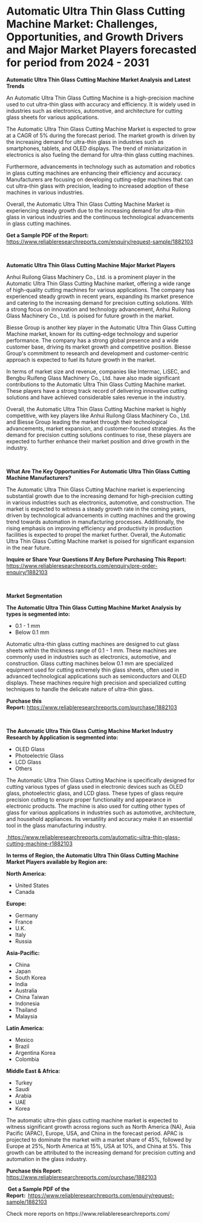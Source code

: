 <p><h1>Automatic Ultra Thin Glass Cutting Machine Market: Challenges, Opportunities, and Growth Drivers and Major Market Players forecasted for period from 2024 - 2031</h1></p><p><strong>Automatic Ultra Thin Glass Cutting Machine Market Analysis and Latest Trends</strong></p>
<p><p>An Automatic Ultra Thin Glass Cutting Machine is a high-precision machine used to cut ultra-thin glass with accuracy and efficiency. It is widely used in industries such as electronics, automotive, and architecture for cutting glass sheets for various applications.</p><p>The Automatic Ultra Thin Glass Cutting Machine Market is expected to grow at a CAGR of 5% during the forecast period. The market growth is driven by the increasing demand for ultra-thin glass in industries such as smartphones, tablets, and OLED displays. The trend of miniaturization in electronics is also fueling the demand for ultra-thin glass cutting machines.</p><p>Furthermore, advancements in technology such as automation and robotics in glass cutting machines are enhancing their efficiency and accuracy. Manufacturers are focusing on developing cutting-edge machines that can cut ultra-thin glass with precision, leading to increased adoption of these machines in various industries.</p><p>Overall, the Automatic Ultra Thin Glass Cutting Machine Market is experiencing steady growth due to the increasing demand for ultra-thin glass in various industries and the continuous technological advancements in glass cutting machines.</p></p>
<p><strong>Get a Sample PDF of the Report:&nbsp;</strong> <a href="https://www.reliableresearchreports.com/enquiry/request-sample/1882103">https://www.reliableresearchreports.com/enquiry/request-sample/1882103</a></p>
<p>&nbsp;</p>
<p><strong>Automatic Ultra Thin Glass Cutting Machine Major Market Players</strong></p>
<p><p>Anhui Ruilong Glass Machinery Co., Ltd. is a prominent player in the Automatic Ultra Thin Glass Cutting Machine market, offering a wide range of high-quality cutting machines for various applications. The company has experienced steady growth in recent years, expanding its market presence and catering to the increasing demand for precision cutting solutions. With a strong focus on innovation and technology advancement, Anhui Ruilong Glass Machinery Co., Ltd. is poised for future growth in the market.</p><p>Biesse Group is another key player in the Automatic Ultra Thin Glass Cutting Machine market, known for its cutting-edge technology and superior performance. The company has a strong global presence and a wide customer base, driving its market growth and competitive position. Biesse Group's commitment to research and development and customer-centric approach is expected to fuel its future growth in the market.</p><p>In terms of market size and revenue, companies like Intermac, LiSEC, and Bengbu Ruifeng Glass Machinery Co., Ltd. have also made significant contributions to the Automatic Ultra Thin Glass Cutting Machine market. These players have a strong track record of delivering innovative cutting solutions and have achieved considerable sales revenue in the industry.</p><p>Overall, the Automatic Ultra Thin Glass Cutting Machine market is highly competitive, with key players like Anhui Ruilong Glass Machinery Co., Ltd. and Biesse Group leading the market through their technological advancements, market expansion, and customer-focused strategies. As the demand for precision cutting solutions continues to rise, these players are expected to further enhance their market position and drive growth in the industry.</p></p>
<p>&nbsp;</p>
<p><strong>What Are The Key Opportunities For Automatic Ultra Thin Glass Cutting Machine Manufacturers?</strong></p>
<p><p>The Automatic Ultra Thin Glass Cutting Machine market is experiencing substantial growth due to the increasing demand for high-precision cutting in various industries such as electronics, automotive, and construction. The market is expected to witness a steady growth rate in the coming years, driven by technological advancements in cutting machines and the growing trend towards automation in manufacturing processes. Additionally, the rising emphasis on improving efficiency and productivity in production facilities is expected to propel the market further. Overall, the Automatic Ultra Thin Glass Cutting Machine market is poised for significant expansion in the near future.</p></p>
<p><strong>Inquire or Share Your Questions If Any Before Purchasing This Report:</strong> <a href="https://www.reliableresearchreports.com/enquiry/pre-order-enquiry/1882103">https://www.reliableresearchreports.com/enquiry/pre-order-enquiry/1882103</a></p>
<p>&nbsp;</p>
<p><strong>Market Segmentation</strong></p>
<p><strong>The Automatic Ultra Thin Glass Cutting Machine Market Analysis by types is segmented into:</strong></p>
<p><ul><li>0.1 - 1 mm</li><li>Below 0.1 mm</li></ul></p>
<p><p>Automatic ultra-thin glass cutting machines are designed to cut glass sheets within the thickness range of 0.1 - 1 mm. These machines are commonly used in industries such as electronics, automotive, and construction. Glass cutting machines below 0.1 mm are specialized equipment used for cutting extremely thin glass sheets, often used in advanced technological applications such as semiconductors and OLED displays. These machines require high precision and specialized cutting techniques to handle the delicate nature of ultra-thin glass.</p></p>
<p><strong>Purchase this Report:&nbsp;</strong><a href="https://www.reliableresearchreports.com/purchase/1882103">https://www.reliableresearchreports.com/purchase/1882103</a></p>
<p>&nbsp;</p>
<p><strong>The Automatic Ultra Thin Glass Cutting Machine Market Industry Research by Application is segmented into:</strong></p>
<p><ul><li>OLED Glass</li><li>Photoelectric Glass</li><li>LCD Glass</li><li>Others</li></ul></p>
<p><p>The Automatic Ultra Thin Glass Cutting Machine is specifically designed for cutting various types of glass used in electronic devices such as OLED glass, photoelectric glass, and LCD glass. These types of glass require precision cutting to ensure proper functionality and appearance in electronic products. The machine is also used for cutting other types of glass for various applications in industries such as automotive, architecture, and household appliances. Its versatility and accuracy make it an essential tool in the glass manufacturing industry.</p></p>
<p><a href="https://www.reliableresearchreports.com/automatic-ultra-thin-glass-cutting-machine-r1882103">&nbsp;https://www.reliableresearchreports.com/automatic-ultra-thin-glass-cutting-machine-r1882103</a></p>
<p><strong>In terms of Region, the Automatic Ultra Thin Glass Cutting Machine Market Players available by Region are:</strong></p>
<p>
    <p> <strong> North America: </strong>
        <ul>
            <li>United States</li>
            <li>Canada</li>
        </ul>
        </p> 
    <p> <strong> Europe: </strong>
        <ul>
            <li>Germany</li>
            <li>France</li>
            <li>U.K.</li>
            <li>Italy</li>
            <li>Russia</li>
        </ul>
        </p> 
    <p> <strong> Asia-Pacific: </strong>
        <ul>
            <li>China</li>
            <li>Japan</li>
            <li>South Korea</li>
            <li>India</li>
            <li>Australia</li>
            <li>China Taiwan</li>
            <li>Indonesia</li>
            <li>Thailand</li>
            <li>Malaysia</li>
        </ul>
        </p> 
    <p> <strong> Latin America: </strong>
        <ul>
            <li>Mexico</li>
            <li>Brazil</li>
            <li>Argentina Korea</li>
            <li>Colombia</li>
        </ul>
        </p> 
    <p> <strong> Middle East & Africa: </strong>
        <ul>
            <li>Turkey</li>
            <li>Saudi</li>
            <li>Arabia</li>
            <li>UAE</li>
            <li>Korea</li>
        </ul>
    </p>
    </p>
<p><p>The automatic ultra-thin glass cutting machine market is expected to witness significant growth across regions such as North America (NA), Asia Pacific (APAC), Europe, USA, and China in the forecast period. APAC is projected to dominate the market with a market share of 45%, followed by Europe at 25%, North America at 15%, USA at 10%, and China at 5%. This growth can be attributed to the increasing demand for precision cutting and automation in the glass industry.</p></p>
<p><strong>Purchase this Report: </strong><a href="https://www.reliableresearchreports.com/purchase/1882103">https://www.reliableresearchreports.com/purchase/1882103</a></p>
<p>&nbsp;<strong>Get a Sample PDF of the Report:&nbsp;&nbsp;</strong><a href="https://www.reliableresearchreports.com/enquiry/request-sample/1882103">https://www.reliableresearchreports.com/enquiry/request-sample/1882103</a></p>
<p><strong></strong></p>
<p>Check more reports on https://www.reliableresearchreports.com/</p>